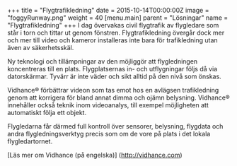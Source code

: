 +++
title = "Flygtrafikledning"
date = 2015-10-14T00:00:00Z
image = "foggyRunway.png"
weight = 40
[menu.main]
parent = "Lösningar"
name = "Flygtrafikledning"
+++
I dag övervakas civil flygtrafik av flygledare som står i torn och tittar ut genom fönstren. Flygtrafikledning övergår dock mer och mer till video och kameror installeras inte bara för trafikledning utan även av säkerhetsskäl.

Ny teknologi och tillämpningar av den möjliggör att flygledningen koncentreras till en plats. Flygplatsernas in- och utflygningar följs då via datorskärmar. Tyvärr är inte väder och sikt alltid på den nivå som önskas.

Vidhance® förbättrar videon som tas emot hos en avlägsen trafikledning genom att korrigera för bland annat dimma och ojämn belysning. Vidhance® innehåller också teknik inom videoanalys, till exempel möjligheten att automatiskt följa ett objekt.

Flygledarna får därmed full kontroll över sensorer, belysning, flygdata och andra flygledningsverktyg precis som om de vore på plats i det lokala flygledartornet.

[Läs mer om Vidhance (på engelska)] (http://vidhance.com)
